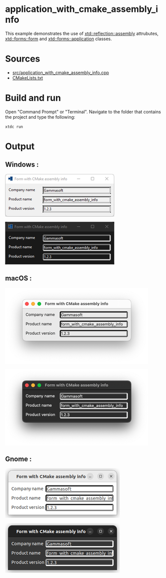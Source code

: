 # application_with_cmake_assembly_info

This example demonstrates the use of [xtd::reflection::assembly](../../../../src/xtd.core/include/xtd/refelction/assembly_info.h) attrubutes, [xtd::forms::form](../../../../src/xtd.forms/include/xtd/forms/form.h) and [xtd::forms::application](../../../../src/xtd.forms/include/xtd/forms/application.h) classes.

# Sources

* [src/application_with_cmake_assembly_info.cpp](src/application_with_cmake_assembly_info.cpp)
* [CMakeLists.txt](CMakeLists.txt)

# Build and run

Open "Command Prompt" or "Terminal". Navigate to the folder that contains the project and type the following:

```shell
xtdc run
```

# Output

## Windows :

![Screenshot](../../../../docs/pictures/examples/application_with_cmake_assembly_info_w.png)

![Screenshot](../../../../docs/pictures/examples/application_with_cmake_assembly_info_wd.png)

## macOS :

![Screenshot](../../../../docs/pictures/examples/application_with_cmake_assembly_info_m.png)

![Screenshot](../../../../docs/pictures/examples/application_with_cmake_assembly_info_md.png)

## Gnome :

![Screenshot](../../../../docs/pictures/examples/application_with_cmake_assembly_info_g.png)

![Screenshot](../../../../docs/pictures/examples/application_with_cmake_assembly_info_gd.png)
